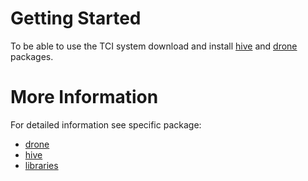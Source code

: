 # Getting Started

To be able to use the TCI system
download and install [hive](packages/hive.md#installation) and [drone](packages/drone.md#installation) packages.


# More Information

For detailed information see specific package:

- [drone](packages/drone.md)
- [hive](packages/hive.md)
- [libraries](packages/libraries.md)
